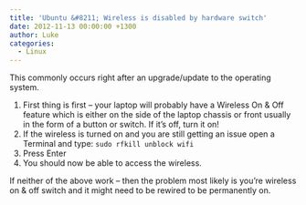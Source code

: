 ```yaml
---
title: 'Ubuntu &#8211; Wireless is disabled by hardware switch'
date: 2012-11-13 00:00:00 +1300
author: Luke
categories:
  - Linux
---
```


This commonly occurs right after an upgrade/update to the operating system.

  1. First thing is first – your laptop will probably have a Wireless On & Off feature which is either on the side of the laptop chassis or front usually in the form of a button or switch. If it’s off, turn it on!
  2. If the wireless is turned on and you are still getting an issue open a Terminal and type: `sudo rfkill unblock wifi`
  3. Press Enter
  4. You should now be able to access the wireless.

If neither of the above work – then the problem most likely is you’re wireless on & off switch and it might need to be rewired to be permanently on.